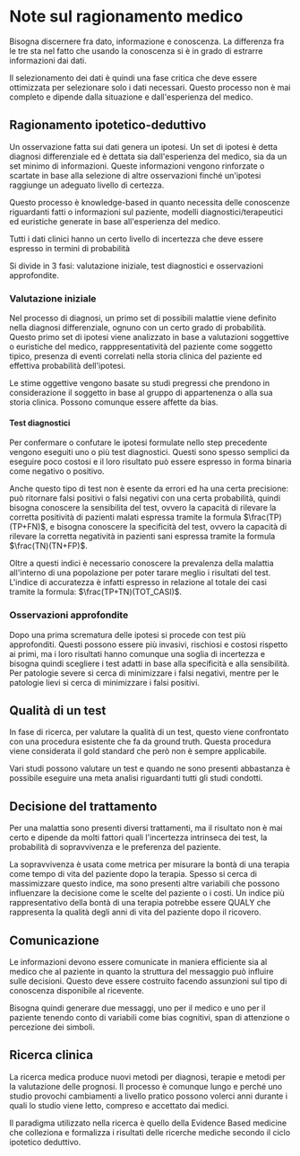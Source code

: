 # Note sul ragionamento medico

Bisogna discernere fra dato, informazione e conoscenza. La differenza fra le tre sta nel fatto che usando la conoscenza si è in grado di estrarre informazioni dai dati.

Il selezionamento dei dati è quindi una fase critica che deve essere ottimizzata per selezionare solo i dati necessari. Questo processo non è mai completo e dipende dalla situazione e dall'esperienza del medico.

## Ragionamento ipotetico-deduttivo

Un osservazione fatta sui dati genera un ipotesi. Un set di ipotesi è detta diagnosi differenziale ed è dettata sia dall'esperienza del medico, sia da un set minimo di informazioni. Queste informazioni vengono rinforzate o scartate in base alla selezione di altre osservazioni finché un'ipotesi raggiunge un adeguato livello di certezza.

Questo processo è knowledge-based in quanto necessita delle conoscenze riguardanti fatti o informazioni sul paziente, modelli diagnostici/terapeutici ed euristiche generate in base all'esperienza del medico.

Tutti i dati clinici hanno un certo livello di incertezza che deve essere espresso in termini di probabilità

Si divide in 3 fasi: valutazione iniziale, test diagnostici e osservazioni approfondite.

### Valutazione iniziale

Nel processo di diagnosi, un primo set di possibili malattie viene definito nella diagnosi differenziale, ognuno con un certo grado di probabilità. Questo primo set di ipotesi viene analizzato in base a valutazioni soggettive o euristiche del medico, rapppresentatività del paziente come soggetto tipico, presenza di eventi correlati nella storia clinica del paziente ed effettiva probabilità dell'ipotesi.

Le stime oggettive vengono basate su studi pregressi che prendono in considerazione il soggetto in base al gruppo di appartenenza o alla sua storia clinica. Possono comunque essere affette da bias.

#### Test diagnostici

Per confermare o confutare le ipotesi formulate nello step precedente vengono eseguiti uno o più test diagnostici. Questi sono spesso semplici da eseguire poco costosi e il loro risultato può essere espresso in forma binaria come negativo o positivo.

Anche questo tipo di test non è esente da errori ed ha una certa precisione: può ritornare falsi positivi o falsi negativi con una certa probabilità, quindi bisogna conoscere la sensibilita del test, ovvero la capacità di rilevare la corretta positività di pazienti malati espressa tramite la formula $\frac(TP)(TP+FN)$, e bisogna conoscere la specificità del test, ovvero la capacità di rilevare la corretta negatività in pazienti sani espressa tramite la formula $\frac(TN)(TN+FP)$.

Oltre a questi indici è necessario conoscere la prevalenza della malattia all'interno di una popolazione per poter tarare meglio i risultati del test. L'indice di accuratezza è infatti espresso in relazione al totale dei casi tramite la formula: $\frac(TP+TN)(TOT_CASI)$.

### Osservazioni approfondite

Dopo una prima scrematura delle ipotesi si procede con test più approfonditi. Questi possono essere più invasivi, rischiosi e costosi rispetto ai primi, ma i loro risultati hanno comunque una soglia di incertezza e bisogna quindi scegliere i test adatti in base alla specificità e alla sensibilità. Per patologie severe si cerca di minimizzare i falsi negativi, mentre per le patologie lievi si cerca di minimizzare i falsi positivi.


## Qualità di un test

In fase di ricerca, per valutare la qualità di un test, questo viene confrontato con una procedura esistente che fa da ground truth. Questa procedura viene considerata il gold standard che però non è sempre applicabile.

Vari studi possono valutare un test e quando ne sono presenti abbastanza è possibile eseguire una meta analisi riguardanti tutti gli studi condotti.

## Decisione del trattamento

Per una malattia sono presenti diversi trattamenti, ma il risultato non è mai certo e dipende da molti fattori quali l'incertezza intrinseca dei test, la probabilità di sopravvivenza e le preferenza del paziente.

La sopravvivenza è usata come metrica per misurare la bontà di una terapia come tempo di vita del paziente dopo la terapia. Spesso si cerca di massimizzare questo indice, ma sono presenti altre variabili che possono influenzare la decisione come le scelte del paziente o i costi. Un indice più rappresentativo della bontà di una terapia potrebbe essere QUALY che rappresenta la qualità degli anni di vita del paziente dopo il ricovero.

## Comunicazione

Le informazioni devono essere comunicate in maniera efficiente sia al medico che al paziente in quanto la struttura del messaggio può influire sulle decisioni. Questo deve essere costruito facendo assunzioni sul tipo di conoscenza disponibile al ricevente.

Bisogna quindi generare due messaggi, uno per il medico e uno per il paziente tenendo conto di variabili come bias cognitivi, span di attenzione o percezione dei simboli.

## Ricerca clinica

La ricerca medica produce nuovi metodi per diagnosi, terapie e metodi per la valutazione delle prognosi. Il processo è comunque lungo e perché uno studio provochi cambiamenti a livello pratico possono volerci anni durante i quali lo studio viene letto, compreso e accettato dai medici.

Il paradigma utilizzato nella ricerca è quello della Evidence Based medicine che colleziona e formalizza i risultati delle ricerche mediche secondo il ciclo ipotetico deduttivo.

